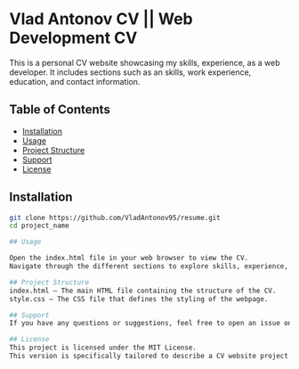 # Vlad Antonov CV || Web Development CV 

This is a personal CV website showcasing my skills, experience, as a web developer. It includes sections such as an  skills, work experience, education, and contact information.

## Table of Contents

- [Installation](#installation)
- [Usage](#usage)
- [Project Structure](#project-structure)
- [Support](#support)
- [License](#license)

## Installation

```bash
git clone https://github.com/VladAntonov95/resume.git
cd project_name

## Usage

Open the index.html file in your web browser to view the CV.
Navigate through the different sections to explore skills, experience, and projects.

## Project Structure
index.html — The main HTML file containing the structure of the CV.
style.css — The CSS file that defines the styling of the webpage.

## Support
If you have any questions or suggestions, feel free to open an issue on GitHub or contact me via email.

## License
This project is licensed under the MIT License.
This version is specifically tailored to describe a CV website project. Feel free to adjust the wording and add more details specific to your CV if needed!

